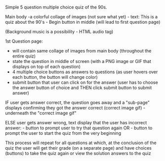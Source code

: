 Simple 5 question multiple choice quiz of the 90s. 

Main body -a colorful collage of images (not sure what yet)
               - text: This is a quiz about the 90's
               - Begin button in middle (will lead to first question page)

(Background music is a possibility - HTML audio tag)

1st Question page: 
- will contain same collage of images from main body (throughout the entire quiz)
- state the question in middle of screen (with a PNG image or GIF that displays on top of each question)
- 4 multiple choice buttons as answers to questions (as user hovers over each button, the button will change color)
- submit button that user can click on for the answer
 (user has to choose the answer button of choice and THEN click submit button to submit answer)
  
IF user gets answer correct, the question goes away and a "sub-page" displays confirming they got the answer correct (correct image gif)
     - underneath the "correct image gif"

ELSE user gets answer wrong, text display that the user has incorrect answer:
     - button to prompt user to try that question again OR
     - button to prompt the user to start the quiz from the very beginning

This process will repeat for all questions at which, at the conclusion of the quiz the user will get their grade (on a separate page) and have choices (buttons) to take the quiz again or view the solution answers to the quiz
